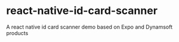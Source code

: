 # react-native-id-card-scanner
A react native id card scanner demo based on Expo and Dynamsoft products
